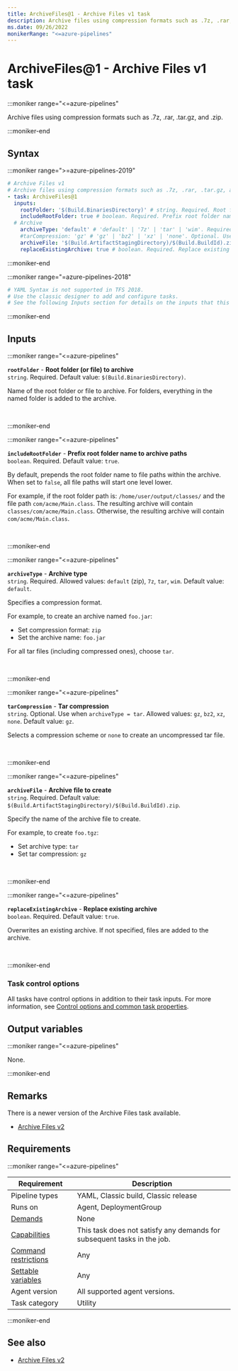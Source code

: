 ```yaml
---
title: ArchiveFiles@1 - Archive Files v1 task
description: Archive files using compression formats such as .7z, .rar, .tar.gz, and .zip.
ms.date: 09/26/2022
monikerRange: "<=azure-pipelines"
---
```


# ArchiveFiles@1 - Archive Files v1 task

<!-- :::description::: -->
:::moniker range="<=azure-pipelines"

<!-- :::editable-content name="description"::: -->
Archive files using compression formats such as .7z, .rar, .tar.gz, and .zip.
<!-- :::editable-content-end::: -->

:::moniker-end
<!-- :::description-end::: -->

<!-- :::syntax::: -->
## Syntax

:::moniker range=">=azure-pipelines-2019"

```yaml
# Archive Files v1
# Archive files using compression formats such as .7z, .rar, .tar.gz, and .zip.
- task: ArchiveFiles@1
  inputs:
    rootFolder: '$(Build.BinariesDirectory)' # string. Required. Root folder (or file) to archive. Default: $(Build.BinariesDirectory).
    includeRootFolder: true # boolean. Required. Prefix root folder name to archive paths. Default: true.
  # Archive
    archiveType: 'default' # 'default' | '7z' | 'tar' | 'wim'. Required. Archive type. Default: default.
    #tarCompression: 'gz' # 'gz' | 'bz2' | 'xz' | 'none'. Optional. Use when archiveType = tar. Tar compression. Default: gz.
    archiveFile: '$(Build.ArtifactStagingDirectory)/$(Build.BuildId).zip' # string. Required. Archive file to create. Default: $(Build.ArtifactStagingDirectory)/$(Build.BuildId).zip.
    replaceExistingArchive: true # boolean. Required. Replace existing archive. Default: true.
```

:::moniker-end

:::moniker range="=azure-pipelines-2018"

```yaml
# YAML Syntax is not supported in TFS 2018.
# Use the classic designer to add and configure tasks.
# See the following Inputs section for details on the inputs that this task supports.
```

:::moniker-end
<!-- :::syntax-end::: -->

<!-- :::inputs::: -->
## Inputs

<!-- :::item name="rootFolder"::: -->
:::moniker range="<=azure-pipelines"

**`rootFolder`** - **Root folder (or file) to archive**<br>
`string`. Required. Default value: `$(Build.BinariesDirectory)`.<br>
<!-- :::editable-content name="helpMarkDown"::: -->
Name of the root folder or file to archive.  For folders, everything in the named folder is added to the archive.
<!-- :::editable-content-end::: -->
<br>

:::moniker-end
<!-- :::item-end::: -->
<!-- :::item name="includeRootFolder"::: -->
:::moniker range="<=azure-pipelines"

**`includeRootFolder`** - **Prefix root folder name to archive paths**<br>
`boolean`. Required. Default value: `true`.<br>
<!-- :::editable-content name="helpMarkDown"::: -->
By default, prepends the root folder name to file paths within the archive.  When set to `false`, all file paths will start one level lower.

For example, if the root folder path is: `/home/user/output/classes/` and the file path `com/acme/Main.class`. The resulting archive will contain `classes/com/acme/Main.class`. Otherwise, the resulting archive will contain `com/acme/Main.class`.
<!-- :::editable-content-end::: -->
<br>

:::moniker-end
<!-- :::item-end::: -->
<!-- :::item name="archiveType"::: -->
:::moniker range="<=azure-pipelines"

**`archiveType`** - **Archive type**<br>
`string`. Required. Allowed values: `default` (zip), `7z`, `tar`, `wim`. Default value: `default`.<br>
<!-- :::editable-content name="helpMarkDown"::: -->
Specifies a compression format.  

For example, to create an archive named `foo.jar`:

- Set compression format: `zip`
- Set the archive name: `foo.jar`  

For all tar files (including compressed ones), choose `tar`.
<!-- :::editable-content-end::: -->
<br>

:::moniker-end
<!-- :::item-end::: -->
<!-- :::item name="tarCompression"::: -->
:::moniker range="<=azure-pipelines"

**`tarCompression`** - **Tar compression**<br>
`string`. Optional. Use when `archiveType = tar`. Allowed values: `gz`, `bz2`, `xz`, `none`. Default value: `gz`.<br>
<!-- :::editable-content name="helpMarkDown"::: -->
Selects a compression scheme or `none` to create an uncompressed tar file.
<!-- :::editable-content-end::: -->
<br>

:::moniker-end
<!-- :::item-end::: -->
<!-- :::item name="archiveFile"::: -->
:::moniker range="<=azure-pipelines"

**`archiveFile`** - **Archive file to create**<br>
`string`. Required. Default value: `$(Build.ArtifactStagingDirectory)/$(Build.BuildId).zip`.<br>
<!-- :::editable-content name="helpMarkDown"::: -->
Specify the name of the archive file to create.  

For example, to create `foo.tgz`:

- Set archive type: `tar`
- Set tar compression: `gz`
<!-- :::editable-content-end::: -->
<br>

:::moniker-end
<!-- :::item-end::: -->
<!-- :::item name="replaceExistingArchive"::: -->
:::moniker range="<=azure-pipelines"

**`replaceExistingArchive`** - **Replace existing archive**<br>
`boolean`. Required. Default value: `true`.<br>
<!-- :::editable-content name="helpMarkDown"::: -->
Overwrites an existing archive.  If not specified, files are added to the archive.
<!-- :::editable-content-end::: -->
<br>

:::moniker-end
<!-- :::item-end::: -->

### Task control options

All tasks have control options in addition to their task inputs. For more information, see [Control options and common task properties](/azure/devops/pipelines/yaml-schema/steps-task#common-task-properties).
<!-- :::inputs-end::: -->

<!-- :::outputVariables::: -->
## Output variables

:::moniker range="<=azure-pipelines"

None.

:::moniker-end
<!-- :::outputVariables-end::: -->

<!-- :::remarks::: -->
<!-- :::editable-content name="remarks"::: -->
## Remarks

There is a newer version of the Archive Files task available.

* [Archive Files v2](archive-files-v2.md)
<!-- :::editable-content-end::: -->
<!-- :::remarks-end::: -->

<!-- :::examples::: -->
<!-- :::editable-content name="examples"::: -->
<!-- :::editable-content-end::: -->
<!-- :::examples-end::: -->

<!-- :::properties::: -->
## Requirements

:::moniker range="<=azure-pipelines"

| Requirement | Description |
|-------------|-------------|
| Pipeline types | YAML, Classic build, Classic release |
| Runs on | Agent, DeploymentGroup |
| [Demands](/azure/devops/pipelines/process/demands) | None |
| [Capabilities](/azure/devops/pipelines/agents/agents#capabilities) | This task does not satisfy any demands for subsequent tasks in the job. |
| [Command restrictions](/azure/devops/pipelines/security/templates#agent-logging-command-restrictions) | Any |
| [Settable variables](/azure/devops/pipelines/security/templates#agent-logging-command-restrictions) | Any |
| Agent version | All supported agent versions. |
| Task category | Utility |

:::moniker-end
<!-- :::properties-end::: -->

<!-- :::see-also::: -->
<!-- :::editable-content name="seeAlso"::: -->
## See also

* [Archive Files v2](archive-files-v2.md)
<!-- :::editable-content-end::: -->
<!-- :::see-also-end::: -->